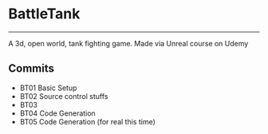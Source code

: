 # BattleTank
****

A 3d, open world, tank fighting game.  Made via Unreal course on Udemy

## Commits
* BT01 Basic Setup
* BT02 Source control stuffs
* BT03
* BT04 Code Generation
* BT05 Code Generation (for real this time)